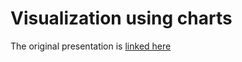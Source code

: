 # Visualization using charts

The original presentation is [linked here](https://docs.google.com/presentation/d/1OHkanaRsx3SlGzMPp2BWoSaJBXlJtJwWdJXUl7B31to/edit?usp=sharing)
